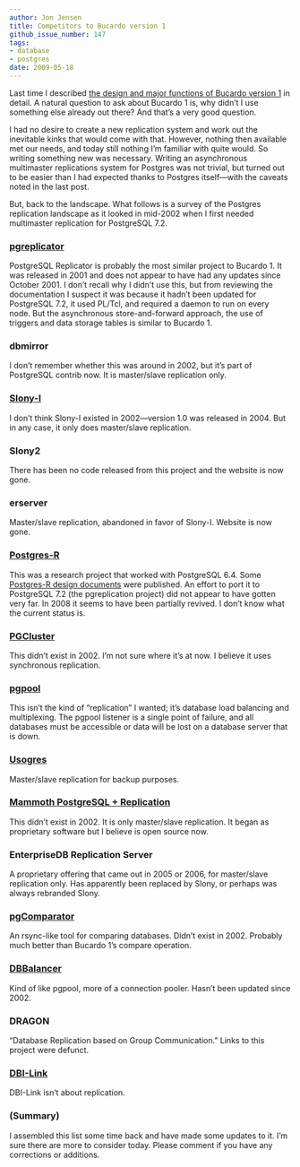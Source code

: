 ```yaml
---
author: Jon Jensen
title: Competitors to Bucardo version 1
github_issue_number: 147
tags:
- database
- postgres
date: 2009-05-18
---
```




Last time I described [the design and major functions of Bucardo version 1](/blog/2009/05/design-of-bucardo-version-1) in detail. A natural question to ask about Bucardo 1 is, why didn’t I use something else already out there? And that’s a very good question.

I had no desire to create a new replication system and work out the inevitable kinks that would come with that. However, nothing then available met our needs, and today still nothing I’m familiar with quite would. So writing something new was necessary. Writing an asynchronous multimaster replications system for Postgres was not trivial, but turned out to be easier than I had expected thanks to Postgres itself—​with the caveats noted in the last post.

But, back to the landscape. What follows is a survey of the Postgres replication landscape as it looked in mid-2002 when I first needed multimaster replication for PostgreSQL 7.2.

### [pgreplicator](http://pgreplicator.sourceforge.net/)

PostgreSQL Replicator is probably the most similar project to Bucardo 1. It was released in 2001 and does not appear to have had any updates since October 2001. I don’t recall why I didn’t use this, but from reviewing the documentation I suspect it was because it hadn’t been updated for PostgreSQL 7.2, it used PL/Tcl, and required a daemon to run on every node. But the asynchronous store-and-forward approach, the use of triggers and data storage tables is similar to Bucardo 1.

### dbmirror

I don’t remember whether this was around in 2002, but it’s part of PostgreSQL contrib now. It is master/slave replication only.

### [Slony-I](http://slony.info/)

I don’t think Slony-I existed in 2002—​version 1.0 was released in 2004. But in any case, it only does master/slave replication.

### Slony2

There has been no code released from this project and the website is now gone.

### erserver

Master/slave replication, abandoned in favor of Slony-I. Website is now gone.

### [Postgres-R](http://www.postgres-r.org/)

This was a research project that worked with PostgreSQL 6.4. Some [Postgres-R design documents](https://web.archive.org/web/20090426075330/http://www.cs.mcgill.ca/~kemme/disl/replication.html) were published. An effort to port it to PostgreSQL 7.2 (the pgreplication project) did not appear to have gotten very far. In 2008 it seems to have been partially revived. I don’t know what the current status is.

### [PGCluster](http://pgfoundry.org/projects/pgcluster/)

This didn’t exist in 2002. I’m not sure where it’s at now. I believe it uses synchronous replication.

### [pgpool](http://pgpool.net/mediawiki/index.php/Main_Page)

This isn’t the kind of “replication” I wanted; it’s database load balancing and multiplexing. The pgpool listener is a single point of failure, and all databases must be accessible or data will be lost on a database server that is down.

### [Usogres](https://web.archive.org/web/20090310025931/http://usogres.good-day.net/)

Master/slave replication for backup purposes.

### [Mammoth PostgreSQL + Replication](https://web.archive.org/web/20090207185119/http://www.commandprompt.com/products/mammothreplicator/)

This didn’t exist in 2002. It is only master/slave replication. It began as proprietary software but I believe is open source now.

### EnterpriseDB Replication Server

A proprietary offering that came out in 2005 or 2006, for master/slave replication only. Has apparently been replaced by Slony, or perhaps was always rebranded Slony.

### [pgComparator](https://web.archive.org/web/20090505043719/http://pg-comparator.projects.postgresql.org/)

An rsync-like tool for comparing databases. Didn’t exist in 2002. Probably much better than Bucardo 1’s compare operation.

### [DBBalancer](https://sourceforge.net/projects/dbbalancer/)

Kind of like pgpool, more of a connection pooler. Hasn’t been updated since 2002.

### DRAGON

“Database Replication based on Group Communication.” Links to this project were defunct.

### [DBI-Link](http://pgfoundry.org/projects/dbi-link/)

DBI-Link isn’t about replication.

### (Summary)

I assembled this list some time back and have made some updates to it. I’m sure there are more to consider today. Please comment if you have any corrections or additions.


